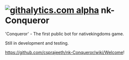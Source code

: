 [![githalytics.com alpha](https://cruel-carlota.pagodabox.com/ef2bdfc89af4c253219580bdbb3fb018 "githalytics.com")](http://githalytics.com/csprajeeth/nk-Conqueror)
nk-Conqueror
============

'Conqueror'  - The first public bot for nativekingdoms game.

Still in development and testing.

https://github.com/csprajeeth/nk-Conqueror/wiki/Welcome!
